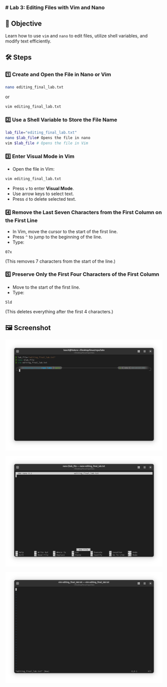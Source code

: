 ### **# Lab 3: Editing Files with Vim and Nano**

## 📌 Objective
Learn how to use `vim` and `nano` to edit files, utilize shell variables, and modify text efficiently.

## 🛠️ Steps

### 1️⃣ **Create and Open the File in Nano or Vim**
```bash
nano editing_final_lab.txt
```
or
```bash
vim editing_final_lab.txt
```

### 2️⃣ **Use a Shell Variable to Store the File Name**
```bash
lab_file="editing_final_lab.txt"
nano $lab_file# Opens the file in nano
vim $lab_file # Opens the file in Vim
```

### 3️⃣ **Enter Visual Mode in Vim**
- Open the file in Vim:
```bash
vim editing_final_lab.txt
```
- Press `v` to enter **Visual Mode**.
- Use arrow keys to select text.
- Press `d` to delete selected text.

### 4️⃣ **Remove the Last Seven Characters from the First Column on the First Line**
- In Vim, move the cursor to the start of the first line.
- Press `^` to jump to the beginning of the line.
- Type:
```
07x
```
(This removes 7 characters from the start of the line.)

### 5️⃣ **Preserve Only the First Four Characters of the First Column**
- Move to the start of the first line.
- Type:
```
5ld
```
(This deletes everything after the first 4 characters.)

## 🖼️ **Screenshot**
![Lab 3 Screenshot](lab3.png) 

![Lab 3 Screenshot](lab3b.png) 

![Lab 3 Screenshot](lab3c.png)
